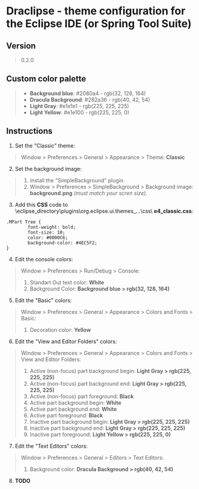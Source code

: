 # Draclipse - theme configuration for the Eclipse IDE (or Spring Tool Suite)

## Version
> 0.2.0

## Custom color palette
> * **Background blue**: #2080a4 - rgb(32, 128, 164)
> * **Dracula Background**: #282a36 - rgb(40, 42, 54)
> * **Light Gray**: #e1e1e1 - rgb(225, 225, 225)
> * **Light Yellow**: #e1e100 - rgb(225, 225, 0)

## Instructions

1. Set the "Classic" theme:
> Window > Preferences > General > Appearance > Theme: **Classic**

2. Set the background image:
> 1. Install the "SimpleBackground" plugin.
> 2. Window > Preferences > SimpleBackground > Background image: **background.png** *(must match your scren size).*

3. Add this **CSS** code to \eclipse_directory\plugins\org.eclipse.ui.themes_...\css\ **e4_classic.css**:

```
.MPart Tree {
        font-weight: bold;
        font-size: 10;
        color: #0000C6;
        background-color: #4EC5F2;
}
````

4. Edit the console colors:

> Window > Preferences > Run/Debug > Console:
> 1. Standart Out text color: **White**
> 2. Background Color: **Background blue > rgb(32, 128, 164)**

5. Edit the "Basic" colors:
> Window > Preferences > General > Appearance > Colors and Fonts > Basic:
> 1. Decoration color: **Yellow**


6. Edit the "View and Editor Folders" colors:
> Window > Preferences > General > Appearance > Colors and Fonts > View and Editor Folders:
> 1. Active (non-focus) part background begin: **Light Gray > rgb(225, 225, 225)**
> 2. Active (non-focus) part background end: **Light Gray > rgb(225, 225, 225)**
> 3. Active (non-focus) part foreground: **Black**
> 4. Active part background begin: **White**
> 5. Active part background end: **White**
> 6. Active part foreground: **Black**
> 7. Inactive part background begin: **Light Gray > rgb(225, 225, 225)**
> 8. Inactive part background end: **Light Gray > rgb(225, 225, 225)**
>9. Inactive part foreground: **Light Yellow > rgb(225, 225, 0)**

7. Edit the "Text Editors" colors:
> Window > Preferences > General > Editors > Text Editors:
> 1. Background color: **Dracula Background > rgb(40, 42, 54)**

8. **TODO**